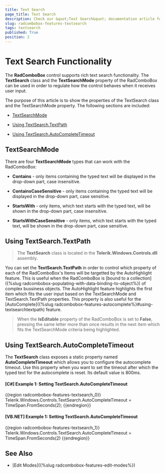 ```yaml
---
title: Text Search
page_title: Text Search
description: Check our &quot;Text Search&quot; documentation article for the RadComboBox {{ site.framework_name }} control.
slug: radcombobox-features-textsearch
tags: textsearch
published: True
position: 2
---
```


# Text Search Functionality

The __RadComboBox__ control supports rich text search functionality. The __TextSearch__ class and the __TextSearchMode__ property of the RadComboBox can be used in order to regulate how the control behaves when it receives user input.

The purpose of this article is to show the properties of the TextSearch class and the TextSearchMode property. The following sections are included:

* [TextSearchMode](#textsearchmode)

* [Using TextSearch.TextPath](#using-textsearchtextpath)

* [Using TextSearch.AutoCompleteTimeout](#using-textsearchautocompletetimeout)

## TextSearchMode

There are four __TextSearchMode__ types that can work with the RadComboBox:

* __Contains__ - only items containing the typed text will be displayed in the drop-down part, case insensitive.

* __ContainsCaseSensitive__ - only items containing the typed text will be displayed in the drop-down part, case sensitive.

* __StartsWith__ - only items, which text starts with the typed text, will be shown in the drop-down part, case insensitive.

* __StartsWithCaseSensitive__ - only items, which text starts with the typed text, will be shown in the drop-down part, case sensitive.

## Using TextSearch.TextPath

>The __TextSearch__ class is located in the __Telerik.Windows.Controls.dll__ assembly.

You can set the __TextSearch.TextPath__ in order to control which property of each of the RadComboBox's Items will be targetted by the AutoHighlight feature. This is useful when the RadComboBox is [bound to a collection]({%slug radcombobox-populating-with-data-binding-to-object%}) of complex bussiness objects. The AutoHighlight feature highlights the first item which fits the user input based on the TextSearchMode and TextSearch.TextPath properties. This property is also useful for the [AutoComplete]({%slug radcombobox-features-autocomplete%}#using-textsearchtextpath) feature.

>When the __IsEditable__ property of the RadComboBox is set to __False__, pressing the same letter more than once results in the next item which fits the TextSearchMode criteria being highlighted.

## Using TextSearch.AutoCompleteTimeout

The __TextSearch__ class exposes a static property named __AutoCompleteTimeout__ which allows you to configure the autocomplete timeout. Use this property when you want to set the timeout after which the typed text for the autocomplete is reset. Its default value is 800ms.

#### __[C#] Example 1: Setting TextSearch.AutoCompleteTimeout__

{{region radcombobox-features-textsearch_0}}
	Telerik.Windows.Controls.TextSearch.AutoCompleteTimeout = TimeSpan.FromSeconds(2);
{{endregion}}

#### __[VB.NET] Example 1: Setting TextSearch.AutoCompleteTimeout__

{{region radcombobox-features-textsearch_1}}
	Telerik.Windows.Controls.TextSearch.AutoCompleteTimeout = TimeSpan.FromSeconds(2)
{{endregion}}

## See Also
 * [Edit Modes]({%slug radcombobox-features-edit-modes%})
